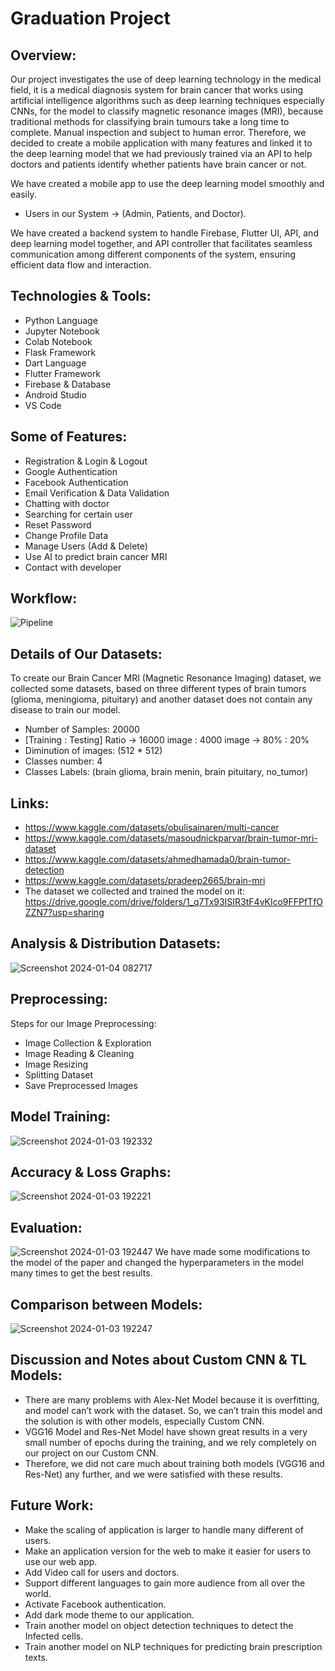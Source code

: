 # Graduation Project
## Overview:
Our project investigates the use of deep learning technology in the medical field, it is a medical diagnosis system for brain cancer that works using artificial intelligence algorithms such as deep learning techniques especially CNNs, for the model to classify magnetic resonance images (MRI), because traditional methods for classifying brain tumours take a long time to complete. Manual inspection and subject to human error. Therefore, we decided to create a mobile application with many features and linked it to the deep learning model that we had previously trained via an API to help doctors and patients identify whether patients have brain cancer or not.

We have created a mobile app to use the deep learning model smoothly and easily.
- Users in our System → (Admin, Patients, and Doctor).

We have created a backend system to handle Firebase, Flutter UI, API, and deep learning model together, and API controller that facilitates seamless communication among different components of the system, ensuring efficient data flow and interaction.

## Technologies & Tools:
- Python Language
- Jupyter Notebook
- Colab Notebook
- Flask Framework
- Dart Language
- Flutter Framework
- Firebase & Database
- Android Studio
- VS Code

## Some of Features:
- Registration & Login & Logout
- Google Authentication
- Facebook Authentication
- Email Verification & Data Validation
- Chatting with doctor
- Searching for certain user
- Reset Password
- Change Profile Data
- Manage Users (Add & Delete)
- Use AI to predict brain cancer MRI
- Contact with developer

## Workflow:
![Pipeline](https://github.com/lsa3edii/Test/assets/87280713/058d8c91-df19-40a6-b49f-278d5f5c8b51)

## Details of Our Datasets:
To create our Brain Cancer MRI (Magnetic Resonance Imaging) dataset, we collected some datasets, based on three different types of brain tumors (glioma, meningioma, pituitary) and another dataset does not contain any disease to train our model.
- Number of Samples: 20000
- [Training : Testing] Ratio → 16000 image : 4000 image → 80% : 20%
- Diminution of images: (512 * 512)
- Classes number: 4
- Classes Labels: (brain glioma, brain menin, brain pituitary, no_tumor)

## Links:
- https://www.kaggle.com/datasets/obulisainaren/multi-cancer
- https://www.kaggle.com/datasets/masoudnickparvar/brain-tumor-mri-dataset
- https://www.kaggle.com/datasets/ahmedhamada0/brain-tumor-detection
- https://www.kaggle.com/datasets/pradeep2665/brain-mri
- The dataset we collected and trained the model on it: https://drive.google.com/drive/folders/1_q7Tx93ISIR3tF4vKlco9FFPfTfOZZN7?usp=sharing

## Analysis & Distribution Datasets:
![Screenshot 2024-01-04 082717](https://github.com/lsa3edii/Test/assets/87280713/b4bafd41-ff49-4618-82b7-b9f47cf0a23f)

## Preprocessing:
Steps for our Image Preprocessing:
- Image Collection & Exploration
- Image Reading & Cleaning
- Image Resizing
- Splitting Dataset
- Save Preprocessed Images

## Model Training:
![Screenshot 2024-01-03 192332](https://github.com/lsa3edii/Test/assets/87280713/32f6df36-8093-4c74-a0c3-c4cfb1619cba)

## Accuracy & Loss Graphs:
![Screenshot 2024-01-03 192221](https://github.com/lsa3edii/Test/assets/87280713/7022a9c2-f237-4861-9d09-bb4123872bec)

## Evaluation:
![Screenshot 2024-01-03 192447](https://github.com/lsa3edii/Test/assets/87280713/614ec296-ccff-4dde-960a-f927b10197f6)
We have made some modifications to the model of the paper and changed the hyperparameters in the model many times to get the best results.

## Comparison between Models:
![Screenshot 2024-01-03 192247](https://github.com/lsa3edii/Test/assets/87280713/f5cb6fff-c4d1-42e7-b5c9-9514405435d1)

## Discussion and Notes about Custom CNN & TL Models:
- There are many problems with Alex-Net Model because it is overfitting, and model can’t work with the dataset. So, we can’t train this model and the solution is with other models, especially Custom CNN.
- VGG16 Model and Res-Net Model have shown great results in a very small number of epochs during the training, and we rely completely on our project on our Custom CNN.
- Therefore, we did not care much about training both models (VGG16 and Res-Net) any further, and we were satisfied with these results.

## Future Work:
- Make the scaling of application is larger to handle many different of users.
- Make an application version for the web to make it easier for users to use our web app.
- Add Video call for users and doctors.
- Support different languages to gain more audience from all over the world.
- Activate Facebook authentication.
- Add dark mode theme to our application.
- Train another model on object detection techniques to detect the Infected cells.
- Train another model on NLP techniques for predicting brain prescription texts.
